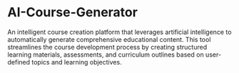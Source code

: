 # AI-Course-Generator
An intelligent course creation platform that leverages artificial intelligence to automatically generate comprehensive educational content. This tool streamlines the course development process by creating structured learning materials, assessments, and curriculum outlines based on user-defined topics and learning objectives.
